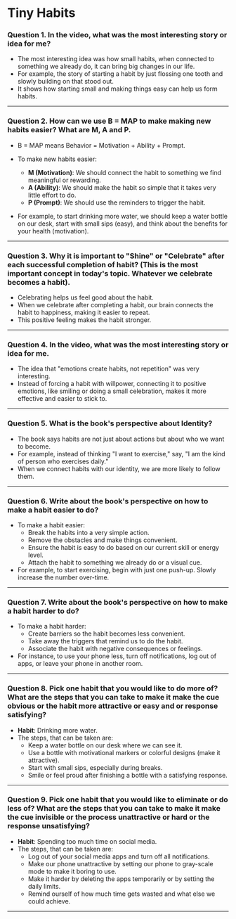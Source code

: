 # Tiny Habits

### Question 1. In the video, what was the most interesting story or idea for me?

-   The most interesting idea was how small habits, when connected to something we already do, it can bring big changes in our life.
-   For example, the story of starting a habit by just flossing one tooth and slowly building on that stood out.
-   It shows how starting small and making things easy can help us form habits.

---

### Question 2. How can we use B = MAP to make making new habits easier? What are M, A and P.

-   B = MAP means Behavior = Motivation + Ability + Prompt.
-   To make new habits easier:

    -   **M (Motivation)**: We should connect the habit to something we find meaningful or rewarding.
    -   **A (Ability)**: We should make the habit so simple that it takes very little effort to do.
    -   **P (Prompt)**: We should use the reminders to trigger the habit.

-   For example, to start drinking more water, we should keep a water bottle on our desk, start with small sips (easy), and think about the benefits for your health (motivation).

---

### Question 3. Why it is important to "Shine" or "Celebrate" after each successful completion of habit? (This is the most important concept in today's topic. Whatever we celebrate becomes a habit).

-   Celebrating helps us feel good about the habit.
-   When we celebrate after completing a habit, our brain connects the habit to happiness, making it easier to repeat.
-   This positive feeling makes the habit stronger.

---

### Question 4. In the video, what was the most interesting story or idea for me.

-   The idea that "emotions create habits, not repetition" was very interesting.
-   Instead of forcing a habit with willpower, connecting it to positive emotions, like smiling or doing a small celebration, makes it more effective and easier to stick to.

---

### Question 5. What is the book's perspective about Identity?

-   The book says habits are not just about actions but about who we want to become.
-   For example, instead of thinking "I want to exercise," say, "I am the kind of person who exercises daily."
-   When we connect habits with our identity, we are more likely to follow them.

---

### Question 6. Write about the book's perspective on how to make a habit easier to do?

-   To make a habit easier:
    -   Break the habits into a very simple action.
    -   Remove the obstacles and make things convenient.
    -   Ensure the habit is easy to do based on our current skill or energy level.
    -   Attach the habit to something we already do or a visual cue.
-   For example, to start exercising, begin with just one push-up. Slowly increase the number over-time.

---

### Question 7. Write about the book's perspective on how to make a habit harder to do?

-   To make a habit harder:
    -   Create barriers so the habit becomes less convenient.
    -   Take away the triggers that remind us to do the habit.
    -   Associate the habit with negative consequences or feelings.
-   For instance, to use your phone less, turn off notifications, log out of apps, or leave your phone in another room.

---

### Question 8. Pick one habit that you would like to do more of? What are the steps that you can take to make it make the cue obvious or the habit more attractive or easy and or response satisfying?

-   **Habit**: Drinking more water.
-   The steps, that can be taken are:
    -   Keep a water bottle on our desk where we can see it.
    -   Use a bottle with motivational markers or colorful designs (make it attractive).
    -   Start with small sips, especially during breaks.
    -   Smile or feel proud after finishing a bottle with a satisfying response.

---

### Question 9. Pick one habit that you would like to eliminate or do less of? What are the steps that you can take to make it make the cue invisible or the process unattractive or hard or the response unsatisfying?

-   **Habit**: Spending too much time on social media.
-   The steps, that can be taken are:
    -   Log out of your social media apps and turn off all notifications.
    -   Make our phone unattractive by setting our phone to gray-scale mode to make it boring to use.
    -   Make it harder by deleting the apps temporarily or by setting the daily limits.
    -   Remind ourself of how much time gets wasted and what else we could achieve.

---
